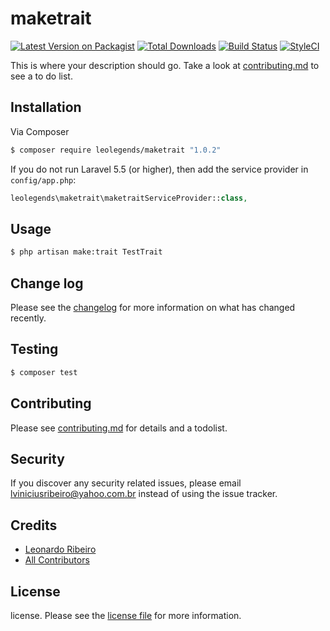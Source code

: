 # maketrait

[![Latest Version on Packagist][ico-version]][link-packagist]
[![Total Downloads][ico-downloads]][link-downloads]
[![Build Status][ico-travis]][link-travis]
[![StyleCI][ico-styleci]][link-styleci]

This is where your description should go. Take a look at [contributing.md](contributing.md) to see a to do list.

## Installation

Via Composer

``` bash
$ composer require leolegends/maketrait "1.0.2"
```

If you do not run Laravel 5.5 (or higher), then add the service provider in `config/app.php`:

```php
leolegends\maketrait\maketraitServiceProvider::class,
```

## Usage

``` bash
$ php artisan make:trait TestTrait
```

## Change log

Please see the [changelog](changelog.md) for more information on what has changed recently.

## Testing

``` bash
$ composer test
```

## Contributing

Please see [contributing.md](contributing.md) for details and a todolist.

## Security

If you discover any security related issues, please email lviniciusribeiro@yahoo.com.br instead of using the issue tracker.

## Credits

- [Leonardo Ribeiro][link-author]
- [All Contributors][link-contributors]

## License

license. Please see the [license file](license.md) for more information.

[ico-version]: https://img.shields.io/packagist/v/leolegends/maketrait.svg?style=flat-square
[ico-downloads]: https://img.shields.io/packagist/dt/leolegends/maketrait.svg?style=flat-square
[ico-travis]: https://img.shields.io/travis/leolegends/maketrait/master.svg?style=flat-square
[ico-styleci]: https://styleci.io/repos/12345678/shield

[link-packagist]: https://packagist.org/packages/leolegends/maketrait
[link-downloads]: https://packagist.org/packages/leolegends/maketrait
[link-travis]: https://travis-ci.org/leolegends/maketrait
[link-styleci]: https://styleci.io/repos/12345678
[link-author]: https://github.com/leolegends
[link-contributors]: ../../contributors
